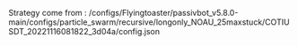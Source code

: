 Strategy come from : /configs/Flyingtoaster/passivbot_v5.8.0-main/configs/particle_swarm/recursive/longonly_NOAU_25maxstuck/COTIUSDT_20221116081822_3d04a/config.json